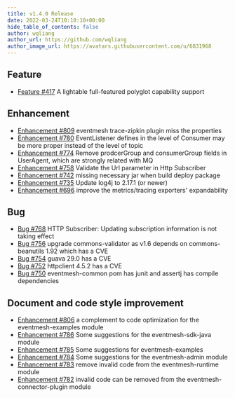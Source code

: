 ```yaml
---
title: v1.4.0 Release
date: 2022-03-24T10:10:10+00:00
hide_table_of_contents: false
author: wqliang
author_url: https://github.com/wqliang
author_image_url: https://avatars.githubusercontent.com/u/6831968
---
```


## Feature
- [Feature #417](https://github.com/apache/eventmesh/issues/417) A lightable full-featured polyglot capability support

## Enhancement
- [Enhancement #809](https://github.com/apache/eventmesh/issues/809) eventmesh trace-zipkin plugin miss the properties
- [Enhancement #780](https://github.com/apache/eventmesh/issues/780) EventListener defines in the level of Consumer may be more proper instead of  the level of topic
- [Enhancement #774](https://github.com/apache/eventmesh/issues/774) Remove prodcerGroup and consumerGroup fields in UserAgent, which are strongly related with MQ
- [Enhancement #758](https://github.com/apache/eventmesh/issues/758) Validate the Url parameter in Http Subscriber
- [Enhancement #742](https://github.com/apache/eventmesh/issues/742) missing necessary jar when build deploy package
- [Enhancement #735](https://github.com/apache/eventmesh/issues/735) Update log4j to 2.17.1 (or newer)
- [Enhancement #696](https://github.com/apache/eventmesh/issues/696) improve the metrics/tracing exporters' expandability

## Bug
- [Bug #768](https://github.com/apache/eventmesh/issues/768) HTTP Subscriber: Updating subscription information is not taking effect
- [Bug #756](https://github.com/apache/eventmesh/issues/756) upgrade commons-validator as v1.6 depends on commons-beanutils 1.92 which has a CVE
- [Bug #754](https://github.com/apache/eventmesh/issues/754) guava 29.0 has a CVE
- [Bug #752](https://github.com/apache/eventmesh/issues/752) httpclient 4.5.2 has a CVE
- [Bug #750](https://github.com/apache/eventmesh/issues/750) eventmesh-common pom has junit and assertj has compile dependencies

## Document and code style improvement
- [Enhancement #806](https://github.com/apache/eventmesh/issues/806) a complement to code optimization for the eventmesh-examples module
- [Enhancement #786](https://github.com/apache/eventmesh/issues/786) Some suggestions for the eventmesh-sdk-java module
- [Enhancement #785](https://github.com/apache/eventmesh/issues/785) Some suggestions for eventmesh-examples
- [Enhancement #784](https://github.com/apache/eventmesh/issues/784) Some suggestions for the eventmesh-admin module
- [Enhancement #783](https://github.com/apache/eventmesh/issues/783) remove invalid code from the eventmesh-runtime module
- [Enhancement #782](https://github.com/apache/eventmesh/issues/782) invalid code can be removed from the eventmesh-connector-plugin module

